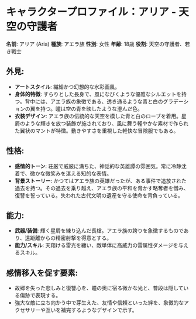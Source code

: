 # キャラクタープロファイル：アリア - 天空の守護者

**名前**: アリア (Aria)
**種族**: アエラ族
**性別**: 女性
**年齢**: 18歳
**役割**: 天空の守護者、若き戦士

## 外見:
*   **アートスタイル**: 繊細かつ幻想的な水彩画風。
*   **身体的特徴**: すらりとした長身で、風になびくような優雅なシルエットを持つ。背中には、アエラ族の象徴である、透き通るような青と白のグラデーションの翼を持つ。瞳は空の青を映したような澄んだ色。
*   **衣装デザイン**: アエラ族の伝統的な天空を模した青と白のローブを着用。星屑のような輝きを放つ装飾が施されており、風に舞う軽やかな素材で作られた翼状のマントが特徴。動きやすさを重視した軽快な冒険服でもある。

## 性格:
*   **感情的トーン**: 荘厳で威厳に満ちた、神話的な英雄譚の雰囲気。常に冷静沈着で、微かな微笑みを湛える知的な表情。
*   **背景ストーリー**: かつてはアエラ族の英雄だったが、ある事件で追放された過去を持つ。その過去を乗り越え、アエラ族の平和を脅かす略奪者を憎み、復讐を誓っている。失われた古代文明の遺産を守る使命を背負っている。

## 能力:
*   **武器/装備**: 輝く星屑を練り込んだ長槍。アエラ族の誇りを象徴するものであり、遠距離からの精密射撃を得意とする。
*   **能力/スキル**: 天翔ける雷光を纏い、敵単体に高威力の雷属性ダメージを与えるスキル。

## 感情移入を促す要素:
*   故郷を失った悲しみと復讐心を、瞳の奥に宿る微かな光と、普段は隠している傷跡で表現する。
*   強大な敵に立ち向かう中で芽生えた、友情や信頼といった絆を、象徴的なアクセサリーや互いを補完するようなデザインで示す。
